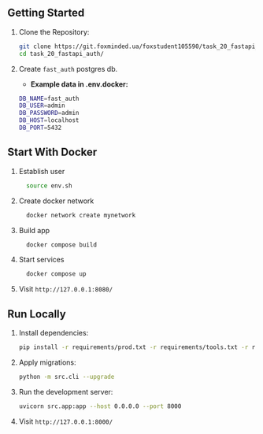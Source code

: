 ## Getting Started

1. Clone the Repository:
    ```bash
    git clone https://git.foxminded.ua/foxstudent105590/task_20_fastapi_auth.git
    cd task_20_fastapi_auth/
    ```

2. Create `fast_auth` postgres db.
    - **Example data in .env.docker:**
    ```bash
    DB_NAME=fast_auth
    DB_USER=admin
    DB_PASSWORD=admin
    DB_HOST=localhost
    DB_PORT=5432
    ```
## Start With Docker


1. Establish user

    ```bash
      source env.sh
     ```

2. Create docker network

    ```bash
      docker network create mynetwork  
     ```

3. Build app 
    ```bash
      docker compose build  
     ```

4. Start services 
    ```bash
      docker compose up  
     ```
   
5.  Visit `http://127.0.0.1:8080/`


## Run Locally

1. Install dependencies:

    ```bash
    pip install -r requirements/prod.txt -r requirements/tools.txt -r requirements/dev.txt
    ```

2. Apply migrations:

    ```bash
    python -m src.cli --upgrade
    ```

3. Run the development server:

    ```bash
    uvicorn src.app:app --host 0.0.0.0 --port 8000
    ```

4. Visit `http://127.0.0.1:8000/`
